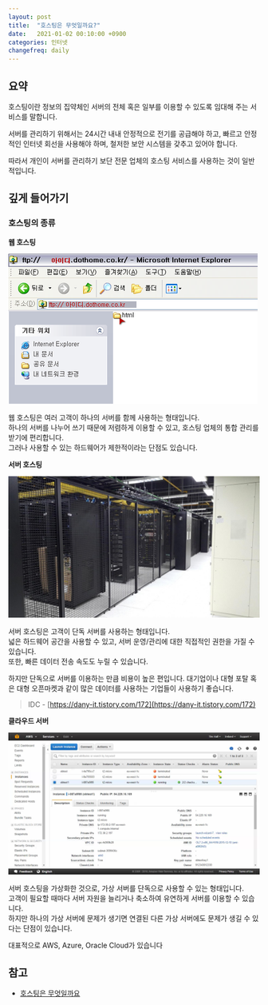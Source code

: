 ```yaml
---
layout: post
title:  "호스팅은 무엇일까요?"
date:   2021-01-02 00:10:00 +0900
categories: 인터넷
changefreq: daily
---
```


## 요약

호스팅이란 정보의 집약체인 서버의 전체 혹은 일부를 이용할 수 있도록 임대해 주는 서비스를 말합니다.  

서버를 관리하기 위해서는 24시간 내내 안정적으로 전기를 공급해야 하고, 빠르고 안정적인 인터넷 회선을 사용해야 하며, 철저한 보안 시스템을 갖추고 있어야 합니다. 

따라서 개인이 서버를 관리하기 보단 전문 업체의 호스팅 서비스를 사용하는 것이 일반적입니다.

## 깊게 들어가기

### 호스팅의 종류

**웹 호스팅**

![dothome](/assets/2021-01-02-what-is-hosting/dothome.gif)

웹 호스팅은 여러 고객이 하나의 서버를 함께 사용하는 형태입니다.  
하나의 서버를 나누어 쓰기 때문에 저렴하게 이용할 수 있고, 호스팅 업체의 통합 관리를 받기에 편리합니다.  
그러나 사용할 수 있는 하드웨어가 제한적이라는 단점도 있습니다.

**서버 호스팅**

![IDC](/assets/2021-01-02-what-is-hosting/IDC.jpg)

서버 호스팅은 고객이 단독 서버를 사용하는 형태입니다.  
넓은 하드웨어 공간을 사용할 수 있고, 서버 운영/관리에 대한 직접적인 권한을 가질 수 있습니다.  
또한, 빠른 데이터 전송 속도도 누릴 수 있습니다. 

하지만 단독으로 서버를 이용하는 만큼 비용이 높은 편입니다. 
대기업이나 대형 포탈 혹은 대형 오픈마켓과 같이 많은 데이터를 사용하는 기업들이 사용하기 좋습니다.

> IDC - [https://dany-it.tistory.com/172](https://dany-it.tistory.com/172)

**클라우드 서버**

![AWS](/assets/2021-01-02-what-is-hosting/AWS.png)

서버 호스팅을 가상화한 것으로, 가상 서버를 단독으로 사용할 수 있는 형태입니다.  
고객이 필요할 때마다 서버 자원을 늘리거나 축소하여 유연하게 서버를 이용할 수 있습니다.  
하지만 하나의 가상 서버에 문제가 생기면 연결된 다른 가상 서버에도 문제가 생길 수 있다는 단점이 있습니다.

대표적으로 AWS, Azure, Oracle Cloud가 있습니다

## 참고

* [호스팅은 무엇일까요](https://velog.io/@sejong202/호스팅은-무엇일까요)